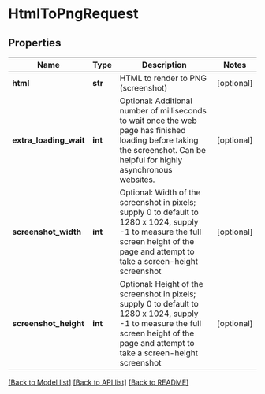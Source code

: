 # HtmlToPngRequest

## Properties
Name | Type | Description | Notes
------------ | ------------- | ------------- | -------------
**html** | **str** | HTML to render to PNG (screenshot) | [optional] 
**extra_loading_wait** | **int** | Optional: Additional number of milliseconds to wait once the web page has finished loading before taking the screenshot.  Can be helpful for highly asynchronous websites. | [optional] 
**screenshot_width** | **int** | Optional: Width of the screenshot in pixels; supply 0 to default to 1280 x 1024, supply -1 to measure the full screen height of the page and attempt to take a screen-height screenshot | [optional] 
**screenshot_height** | **int** | Optional: Height of the screenshot in pixels; supply 0 to default to 1280 x 1024, supply -1 to measure the full screen height of the page and attempt to take a screen-height screenshot | [optional] 

[[Back to Model list]](../README.md#documentation-for-models) [[Back to API list]](../README.md#documentation-for-api-endpoints) [[Back to README]](../README.md)


